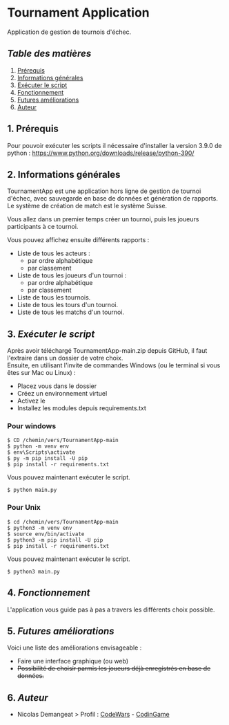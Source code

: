 # Tournament Application
Application de gestion de tournois d'échec.

## *Table des matières*
1. [Prérequis](#1-prérequis)
2. [Informations générales](#2-informations-générales)   
3. [Exécuter le script](#3-exécuter-le-script)
4. [Fonctionnement](#4-fonctionnement)
5. [Futures améliorations](#5-futures-améliorations)
6. [Auteur](#6-auteur)

## 1. Prérequis
Pour pouvoir exécuter les scripts il nécessaire d'installer la version 3.9.0 de python : 
https://www.python.org/downloads/release/python-390/

## 2. Informations générales
   TournamentApp est une application hors ligne de gestion de tournoi d'échec, avec sauvegarde en base de données et génération de rapports.
  Le système de création de match est le système Suisse.
  
  Vous allez dans un premier temps créer un tournoi, puis les joueurs participants à ce tournoi.
  
  Vous pouvez affichez ensuite différents rapports :
  - Liste de tous les acteurs :
    - par ordre alphabétique
    - par classement
  - Liste de tous les joueurs d'un tournoi :
    - par ordre alphabétique
    - par classement
  - Liste de tous les tournois.
  - Liste de tous les tours d'un tournoi.
  - Liste de tous les matchs d'un tournoi. 


## 3. *Exécuter le script*
Après avoir téléchargé TournamentApp-main.zip depuis GitHub, il faut l'extraire dans un dossier de votre choix.   
Ensuite, en utilisant l'invite de commandes Windows (ou le terminal si vous êtes sur Mac ou Linux) :  
- Placez vous dans le dossier  
- Créez un environnement virtuel  
- Activez le  
- Installez les modules depuis requirements.txt
### Pour windows
```
$ CD /chemin/vers/TournamentApp-main
$ python -m venv env
$ env\Scripts\activate
$ py -m pip install -U pip
$ pip install -r requirements.txt
```
Vous pouvez maintenant exécuter le script.
```
$ python main.py
```
### Pour Unix
```
$ cd /chemin/vers/TournamentApp-main
$ python3 -m venv env
$ source env/bin/activate
$ python3 -m pip install -U pip
$ pip install -r requirements.txt
```
Vous pouvez maintenant exécuter le script.
```
$ python3 main.py
```

## 4. *Fonctionnement*
L'application vous guide pas à pas a travers les différents choix possible.

## 5. *Futures améliorations*
Voici une liste des améliorations envisageable :
- Faire une interface graphique (ou web)
- ~~Possibilité de choisir parmis les joueurs déjà enregistrés en base de données.~~

## 6. *Auteur*
- Nicolas Demangeat > Profil : [CodeWars](https://www.codewars.com/users/Morkai) - [CodinGame](https://www.codingame.com/profile/12632339c7b1539aedc9bb480ed2cac44538993)
